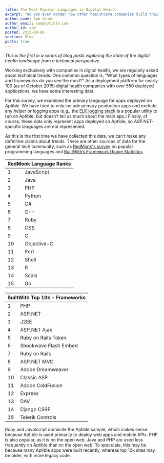 ```yaml
---
title: The Most Popular Languages in Digital Health
excerpt: "Do you ever wonder how other healthcare companies build their technology?"
author_name: Sam Yount
author_email: sam@aptible.com
author_id: sam
posted: 2015-10-06
section: Blog
posts: true
---
```

*This is the first in a series of blog posts exploring the state of the digital health landscape from a technical perspective.*

Working exclusively with companies in digital health, we are regularly asked about technical trends. One common question is, "What types of languages and frameworks do you see the most?"  As a deployment platform for nearly 100 (as of October 2015) digital health companies with over 550 deployed applications, we have some interesting data.

For this survey, we examined the primary language for apps deployed on Aptible. We have tried to only include primary production apps and exclude any helper or logging apps (e.g., the [ELK logging stack](https://www.elastic.co/products) is a popular utility to run on Aptible, but doesn’t tell us much about the main app.) Finally, of course, these data only represent apps deployed on Aptible, so  ASP.NET-specific languages are not represented.

<div id="piechart"></div>
<script type="text/javascript" src="https://www.google.com/jsapi"></script>
<script type="text/javascript">
  google.load("visualization", "1", {packages:["corechart"]});
  google.setOnLoadCallback(drawChart);
  function drawChart() {
    var data = google.visualization.arrayToDataTable([
      ['Language', 'Percentage'],
      ['Ruby',            41.3],
      ['Node.js',         33.2],
      ['Python',          12.6],
      ['PHP',              8.1],
      ['Java',             3.5],
      ['Go',               1.3]
    ]);

    var options = {
      colors: ['#dc3912', '#36c', '#f90', '#109618', '#909', '#0099c6'],
      //colors: ['#054d9f', '#0762cb', '#0865cf', '#669ddc', '#adc0d7', '#cce1f9'],
      //colors: ['#cc342d', '#80bd01', '#ffd343', '#4f5b93', '#333', '#375eab'],
      height: 350,
      pieSliceText: 'label',
      tooltip: { text: 'percentage' }
    };

    var chart = new google.visualization.PieChart(document.getElementById('piechart'));
    chart.draw(data, options);
  }
</script>

As this is the first time we have collected this data, we can’t make any definitive claims about trends. There are other sources of data for the general tech community, such as [RedMonk's survey](http://redmonk.com/sogrady/2015/07/01/language-rankings-6-15/) on popular programming languages and [BuiltWith’s Framework Usage Statistics](http://trends.builtwith.com/framework).

<table class="simple-ranking-table">
  <thead>
    <tr><th colspan="2">RedMonk Language Ranks</th></tr>
  </thead>
  <tbody>
    <tr><td>1</td><td>JavaScript</td></tr>
    <tr><td>2</td><td>Java</td></tr>
    <tr><td>3</td><td>PHP</td></tr>
    <tr><td>4</td><td>Python</td></tr>
    <tr><td>5</td><td>C#</td></tr>
    <tr><td>6</td><td>C++</td></tr>
    <tr><td>7</td><td>Ruby</td></tr>
    <tr><td>8</td><td>CSS</td></tr>
    <tr><td>9</td><td>C</td></tr>
    <tr><td>10</td><td>Objective-C</td></tr>
    <tr><td>11</td><td>Perl</td></tr>
    <tr><td>12</td><td>Shell</td></tr>
    <tr><td>13</td><td>R</td></tr>
    <tr><td>14</td><td>Scala</td></tr>
    <tr><td>15</td><td>Go</td></tr>
  </tbody>
</table>
<table class="simple-ranking-table clearfix">
  <thead>
    <tr><th colspan="2">BuiltWith Top 10k - Frameworks</th></tr>
  </thead>
  <tbody>
    <tr><td>1</td><td>PHP</td>
    <tr><td>2</td><td>ASP.NET</td>
    <tr><td>3</td><td>J2EE</td>
    <tr><td>4</td><td>ASP.NET Ajax</td>
    <tr><td>5</td><td>Ruby on Rails Token</td>
    <tr><td>6</td><td>Shockwave Flash Embed</td>
    <tr><td>7</td><td>Ruby on Rails</td>
    <tr><td>8</td><td>ASP.NET MVC</td>
    <tr><td>9</td><td>Adobe Dreamweaver</td>
    <tr><td>10</td><td>Classic ASP</td>
    <tr><td>11</td><td>Adobe ColdFusion</td>
    <tr><td>12</td><td>Express</td>
    <tr><td>13</td><td>DAV</td>
    <tr><td>14</td><td>Django CSRF</td>
    <tr><td>15</td><td>Telerik Controls</td>
  </tbody>
</table>

Ruby and JavaScript dominate the Aptible sample, which makes sense because Aptible is used primarily to deploy web apps and mobile APIs. PHP is also popular, as it is on the open web. Java and PHP are used less frequently on Aptible than on the open web. To speculate, this may be because many Aptible apps were built recently, whereas top 10k sites may be older, with more legacy code.
